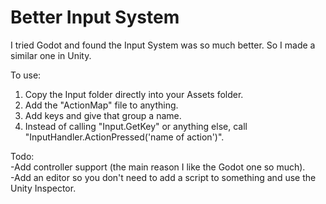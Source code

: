 # Better Input System
I tried Godot and found the Input System was so much better. So I made a similar one in Unity.

To use:
1. Copy the Input folder directly into your Assets folder.
2. Add the "ActionMap" file to anything.
3. Add keys and give that group a name.
4. Instead of calling "Input.GetKey" or anything else, call "InputHandler.ActionPressed('name of action')".


Todo:  
-Add controller support (the main reason I like the Godot one so much).  
-Add an editor so you don't need to add a script to something and use the Unity Inspector.  
